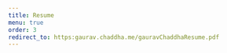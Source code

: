 ```yaml
---
title: Resume
menu: true
order: 3
redirect_to: https:gaurav.chaddha.me/gauravChaddhaResume.pdf 
---
```



